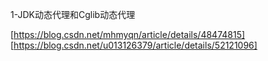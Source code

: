 1-JDK动态代理和Cglib动态代理

[https://blog.csdn.net/mhmyqn/article/details/48474815]
[https://blog.csdn.net/u013126379/article/details/52121096]
